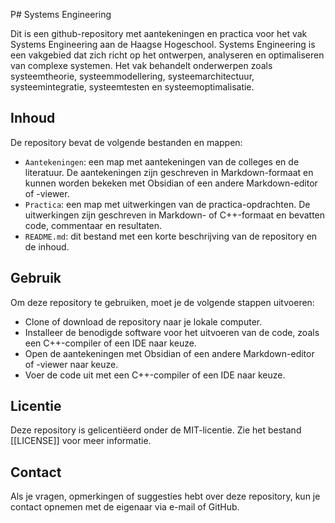 P# Systems Engineering

Dit is een github-repository met aantekeningen en practica voor het vak Systems Engineering aan de Haagse Hogeschool. Systems Engineering is een vakgebied dat zich richt op het ontwerpen, analyseren en optimaliseren van complexe systemen. Het vak behandelt onderwerpen zoals systeemtheorie, systeemmodellering, systeemarchitectuur, systeemintegratie, systeemtesten en systeemoptimalisatie.

## Inhoud

De repository bevat de volgende bestanden en mappen:

- `Aantekeningen`: een map met aantekeningen van de colleges en de literatuur. De aantekeningen zijn geschreven in Markdown-formaat en kunnen worden bekeken met Obsidian of een andere Markdown-editor of -viewer.
- `Practica`: een map met uitwerkingen van de practica-opdrachten. De uitwerkingen zijn geschreven in Markdown- of C++-formaat en bevatten code, commentaar en resultaten.
- `README.md`: dit bestand met een korte beschrijving van de repository en de inhoud.

## Gebruik

Om deze repository te gebruiken, moet je de volgende stappen uitvoeren:

- Clone of download de repository naar je lokale computer.
- Installeer de benodigde software voor het uitvoeren van de code, zoals een C++-compiler of een IDE naar keuze.
- Open de aantekeningen met Obsidian of een andere Markdown-editor of -viewer naar keuze.
- Voer de code uit met een C++-compiler of een IDE naar keuze.

## Licentie

Deze repository is gelicentiëerd onder de MIT-licentie. Zie het bestand  [[LICENSE]] voor meer informatie.

## Contact

Als je vragen, opmerkingen of suggesties hebt over deze repository, kun je contact opnemen met de eigenaar via e-mail of GitHub.